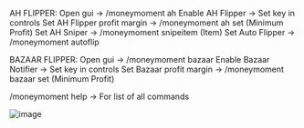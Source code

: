 AH FLIPPER:
Open gui -> /moneymoment ah
Enable AH Flipper -> Set key in controls
Set AH Flipper profit margin -> /moneymoment ah set (Minimum Profit)
Set AH Sniper -> /moneymoment snipeitem (Item)
Set Auto Flipper -> /moneymoment autoflip

BAZAAR FLIPPER:
Open gui -> /moneymoment bazaar
Enable Bazaar Notifier -> Set key in controls
Set Bazaar profit margin -> /moneymoment bazaar set (Minimum Profit)

/moneymoment help -> For list of all commands

![image](https://user-images.githubusercontent.com/100382934/160827115-40e28828-48af-4261-a692-ccfd836e04ae.png)

